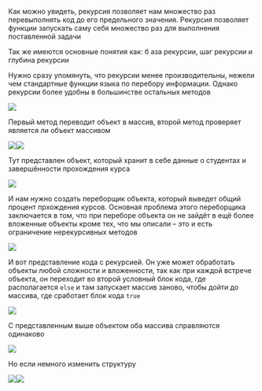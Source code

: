 
Как можно увидеть, рекурсия позволяет нам множество раз перевыполнять код до его предельного значения. Рекурсия позволяет функции запускать саму себя множество раз для выполнения поставленной задачи

Так же имеются основные понятия как: б аза рекурсии, шаг рекурсии и глубина рекурсии

Нужно сразу упомянуть, что рекурсии менее производительны, нежели чем стандартные функции языка по перебору информации. Однако рекурсии более удобны в большинстве остальных методов

![](_png/Pasted%20image%2020220908200742.png)

Первый метод переводит объект в массив, второй метод проверяет является ли объект массивом

![](_png/Pasted%20image%2020220908200749.png)![](_png/Pasted%20image%2020220908200753.png)

Тут представлен объект, который хранит в себе данные о студентах и завершённости прохождения курса

![](_png/Pasted%20image%2020220908200822.png)

И нам нужно создать переборщик объекта, который выведет общий процент прхождения курсов. Основная проблема этого переборщика заключается в том, что при переборе объекта он не зайдёт в ещё более вложенные объекты кроме тех, что мы описали – это и есть ограничение нерекурсивных методов

![](_png/Pasted%20image%2020220908200827.png)

И вот представление кода с рекурсией. Он уже может обработать объекты любой сложности и вложенности, так как при каждой встрече объекта, он переходит во второй условный блок кода, где располагается `else` и там запускает массив заново, чтобы дойти до массива, где сработает блок кода `true`

![](_png/Pasted%20image%2020220908200834.png)

С представленным выше объектом оба массива справляются одинаково

![](_png/Pasted%20image%2020220908200840.png)

Но если немного изменить структуру

![](_png/Pasted%20image%2020220908200846.png)![](_png/Pasted%20image%2020220908200850.png)